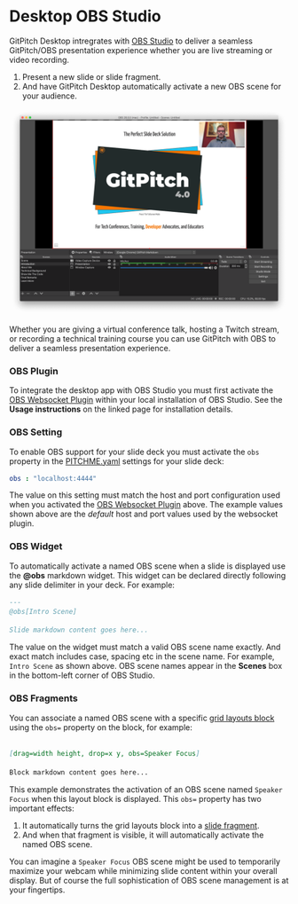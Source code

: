 # Desktop OBS Studio

GitPitch Desktop intregrates with [OBS Studio](https://obsproject.com/) to deliver a seamless GitPitch/OBS presentation experience whether you are live streaming or video recording.

1. Present a new slide or slide fragment.
1. And have GitPitch Desktop automatically activate a new OBS scene for your audience.

![GitPitch Desktop integration with OBS Studio](../_images/gitpitch-desktop-obs.png)

Whether you are giving a virtual conference talk, hosting a Twitch stream, or recording a technical training course you can use GitPitch with OBS to deliver a seamless presentation experience.


### OBS Plugin

To integrate the desktop app with OBS Studio you must first activate the [OBS Websocket Plugin](https://obsproject.com/forum/resources/obs-websocket-remote-control-obs-studio-from-websockets.466/) within your local installation of OBS Studio. See the **Usage instructions** on the linked page for installation details.

### OBS Setting

To enable OBS support for your slide deck you must activate the `obs` property in the [PITCHME.yaml](/conventions/pitchme-yaml) settings for your slide deck:

```yaml
obs : "localhost:4444"
```

The value on this setting must match the host and port configuration used when you activated the [OBS Websocket Plugin](#obs-plugin) above. The example values shown above are the *default* host and port values used by the websocket plugin.

### OBS Widget

To automatically activate a named OBS scene when a slide is displayed use the **@obs** markdown widget. This widget can be declared directly following any slide delimiter in your deck. For example:

```markdown
---
@obs[Intro Scene]

Slide markdown content goes here...

```

The value on the widget must match a valid OBS scene name exactly. And exact match includes case, spacing etc in the scene name. For example, `Intro Scene` as shown above. OBS scene names appear in the **Scenes** box in the bottom-left corner of OBS Studio.

### OBS Fragments

You can associate a named OBS scene with a specific [grid layouts block](/grid-layouts/drag-and-drop) using the `obs=` property on the block, for example:

```markdown

[drag=width height, drop=x y, obs=Speaker Focus]

Block markdown content goes here...

```

This example demonstrates the activation of an OBS scene named `Speaker Focus` when this layout block is displayed. This `obs=` property has two important effects:

1. It automatically turns the grid layouts block into a [slide fragment](/grid-layouts/fragments).
1. And when that fragment is visible, it will automatically activate the named OBS scene.

You can imagine a `Speaker Focus` OBS scene might be used to temporarily maximize your webcam while minimizing slide content within your overall display. But of course the full sophistication of OBS scene management is at your fingertips.

